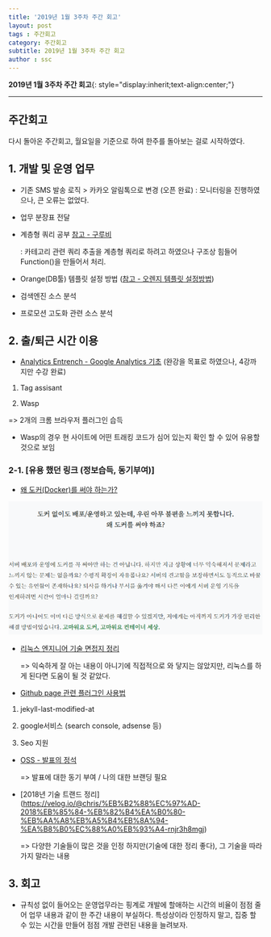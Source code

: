 ```yaml
---
title: '2019년 1월 3주차 주간 회고'  
layout: post  
tags : 주간회고
category: 주간회고
subtitle: 2019년 1월 3주차 주간 회고
author : ssc
---
```


**2019년 1월 3주차 주간 회고**{: style="display:inherit;text-align:center;"}

---


## 주간회고

다시 돌아온 주간회고, 월요일을 기준으로 하여 한주를 돌아보는 걸로 시작하였다.

## 1. 개발 및 운영 업무

- 기존 SMS 발송 로직 > 카카오 알림톡으로 변경 (오픈 완료)
: 모니터링을 진행하였으나, 큰 오류는 없었다.

- 업무 분장표 전달

- 계층형 쿼리 공부 [참고 - 구루비](http://www.gurubee.net/lecture/2223)

  : 카테고리 관련 쿼리 추출을 계층형 쿼리로 하려고 하였으나 구조상 힘들어 Function()을 만들어서 처리.

- Orange(DB툴) 템플릿 설정 방법 ([참고 - 오렌지 템플릿 설정방법](https://www.warevalley.com/support/orange_view.asp?page=1&num=12523))

- 검색엔진 소스 분석

- 프로모션 고도화 관련 소스 분석

## 2. 출/퇴근 시간 이용

- [Analytics Entrench - Google Analytics 기초](https://www.youtube.com/watch?v=WrxU4JH7eus) (완강을 목표로 하였으나, 4강까지만 수강 완료) 

1) Tag assisant

2) Wasp 

  => 2개의 크롬 브라우저 플러그인 습득

- Wasp의 경우 현 사이트에 어떤 트래킹 코드가 심어 있는지 확인 할 수 있어 유용할 것으로 보임

### 2-1. [유용 했던 링크 (정보습득, 동기부여)]

- [왜 도커(Docker)를 써야 하는가?](https://www.44bits.io/ko/post/why-should-i-use-docker-container)

![whyDocker](/assets/images/post/whyDocker.PNG)

- [리눅스 엔지니어 기술 면접지 정리](https://docs.google.com/document/d/1WE1V4uczxavqLY-nyr3qNqCxqzoOf8Vg6Z-Lf0c3DwU/mobilebasic)

  => 익숙하게 잘 아는 내용이 아니기에 직접적으로 와 닿지는 않았지만, 리눅스를 하게 된다면 도움이 될 것 같았다.

- [Github page 관련 플러그인 사용법](https://dev-yakuza.github.io/ko/jekyll/github-page/)

1) jekyll-last-modified-at

2) google서비스 (search console, adsense 등)

3) Seo 지원

- [OSS - 발표의 정석](https://drive.google.com/file/d/1uQ5VOXBNk_Nf6V5JUXhKl2pHZY5N1wA4/view)

  => 발표에 대한 동기 부여 / 나의 대한 브랜딩 필요

- [2018년 기술 트랜드 정리] (https://velog.io/@chris/%EB%B2%88%EC%97%AD-2018%EB%85%84-%EB%82%B4%EA%B0%80-%EB%AA%A8%EB%A5%B4%EB%8A%94-%EA%B8%B0%EC%88%A0%EB%93%A4-rnjr3h8mgj)

  => 다양한 기술들이 많은 것을 인정 하지만(기술에 대한 정리 좋다), 그 기술을 따라가지 말라는 내용

## 3. 회고
- 규칙성 없이 들어오는 운영업무라는 핑계로 개발에 할애하는 시간의 비율이 점점 줄어 업무 내용과 같이 한 주간 내용이 부실하다.
특성상이라 인정하지 말고, 집중 할 수 있는 시간을 만들어 점점 개발 관련된 내용을 늘려보자.

